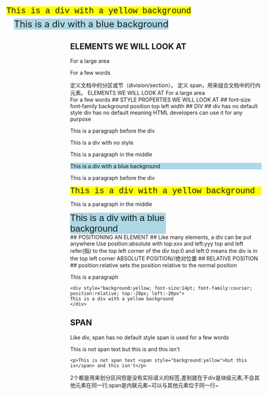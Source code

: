 # DIV AND SPAN #
## ELEMENTS WE WILL LOOK AT ##
For a large area <div>
For a few words <span>
<div>	定义文档中的分区或节（division/section）。
<span>	定义 span，用来组合文档中的行内元素。
ELEMENTS WE WILL LOOK AT
For a large area <div>
For a few words <span>
## STYLE PROPERTIES WE WILL LOOK AT ##
font‐size font‐family
background position
top left
width
## DIV ##
div has no default style
div has no default meaning
HTML developers can use it for any purpose
<p>This is a paragraph before the div</p>

<div>
    This is a div with no style
</div>

<p>This is a paragraph in the middle</p>

<div style="background:lightblue">
    This is a div with a blue background
</div>
<!--<div>万能的老-->
<p>This is a paragraph before the div</p>

<div style="background:yellow; font-size:16pt; font-family:courier">
    This is a div with a yellow background
</div>

<p>This is a paragraph in the middle</p>

<div style="background:lightblue; font-size:18pt; font-family:Arial; width:50%">
    This is a div with a blue background
</div>
## POSITIONING AN ELEMENT ##
Like many elements, a div can be put anywhere
Use position:absolute with top:xxx and left:yyy
top and left refer(指) to the top left corner of the div
top:0 and left:0 means the div is in the top left corner
ABSOLUTE POSITION//绝对位置

<div style="background:yellow; font-size:16pt; font-family:courier; 
            position:absolute; top:60px; left:60px"><!--还是和其他语言一样没有变化位置越大Top越往下-->
    This is a div with a yellow background
</div>

<div style="background:lightblue; font-size:18pt; 
            position:absolute; top:92px; left:80px">
    This is a div with a blue background
</div>
## RELATIVE POSITION ##<!--相对位置-->
position:relative sets the position
relative to the normal position
    <p>This is a paragraph</p>
    
    <div style="background:yellow; font-size:14pt; font-family:courier; 
    position:relative; top:-20px; left:-20px">
    This is a div with a yellow background
    </div>
## SPAN ##
Like div, span has no default style
span is used for a few words
    <p>This is not span text <span>but this is</span> and this isn't</p>
    
    <p>This is not span text <span style="background:yellow">but this is</span> and this isn't</p>
2个都是用来划分区间但是没有实际语义的标签,差别就在于div是块级元素,不会其他元素在同一行;span是内联元素~可以与其他元素位于同一行~